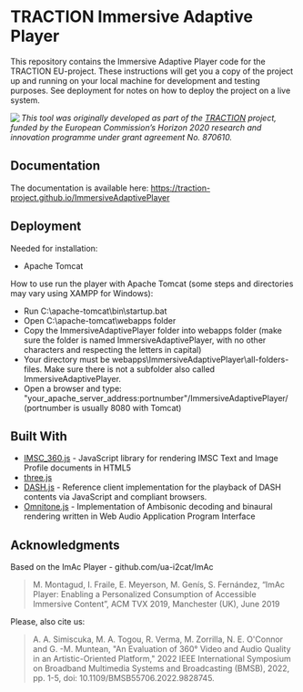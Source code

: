 # TRACTION Immersive Adaptive Player

This repository contains the Immersive Adaptive Player code for the TRACTION EU-project.
These instructions will get you a copy of the project up and running on your local machine for development and testing purposes. See deployment for notes on how to deploy the project on a live system.

<img src="https://www.traction-project.eu/wp-content/uploads/sites/3/2020/02/Logo-cabecera-Traction.png" align="left"/><em>This tool was originally developed as part of the <a href="https://www.traction-project.eu/">TRACTION</a> project, funded by the European Commission’s <a hef="http://ec.europa.eu/programmes/horizon2020/">Horizon 2020</a> research and innovation programme under grant agreement No. 870610.</em>

## Documentation

The documentation is available here: https://traction-project.github.io/ImmersiveAdaptivePlayer


## Deployment

Needed for installation:

* Apache Tomcat

How to use run the player with Apache Tomcat (some steps and directories may vary using XAMPP for Windows):

* Run C:\apache-tomcat\bin\startup.bat
* Open C:\apache-tomcat\webapps folder
* Copy the ImmersiveAdaptivePlayer folder into webapps folder (make sure the folder is named ImmersiveAdaptivePlayer, with no other characters and respecting the letters in capital)
* Your directory must be webapps\ImmersiveAdaptivePlayer\all-folders-files. Make sure there is not a subfolder also called ImmersiveAdaptivePlayer.
* Open a browser and type: "your_apache_server_address:portnumber"/ImmersiveAdaptivePlayer/ (portnumber is usually 8080 with Tomcat)


## Built With

* [IMSC_360.js](https://github.com/sandflow/imscJS) - JavaScript library for rendering IMSC Text and Image Profile documents in HTML5
* [three.js](https://threejs.org/)
* [DASH.js](https://github.com/Dash-Industry-Forum/dash.js/wiki) - Reference client implementation for the playback of DASH contents via JavaScript and compliant browsers.
* [Omnitone.js](https://github.com/GoogleChrome/omnitone) - Implementation of Ambisonic decoding and binaural rendering written in Web Audio Application Program Interface


## Acknowledgments

Based on the ImAc Player - github.com/ua-i2cat/ImAc

> M. Montagud, I. Fraile, E. Meyerson, M. Genís, S. Fernández, “ImAc Player: Enabling a Personalized Consumption of Accessible Immersive Content”, ACM TVX 2019, Manchester (UK), June 2019

Please, also cite us:

> A. A. Simiscuka, M. A. Togou, R. Verma, M. Zorrilla, N. E. O'Connor and G. -M. Muntean, "An Evaluation of 360° Video and Audio Quality in an Artistic-Oriented Platform," 2022 IEEE International Symposium on Broadband Multimedia Systems and Broadcasting (BMSB), 2022, pp. 1-5, doi: 10.1109/BMSB55706.2022.9828745.
